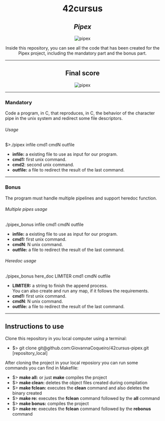<h1 align=center>
	<b>42cursus</b>
</h1>

<div align=center>
	<h2>
		<i>Pipex</i>
	</h2>
	<img src="https://github.com/GiovannaCoqueiro/42cursus-pipex/assets/115947494/ba4004c6-d223-44ff-a03d-07df3e7fc74b" alt=pipex badge/>
	<p align=center>
    		Inside this repository, you can see all the code that has been created for the Pipex project, including the mandatory part and the bonus part.
	</p>
</div>

---

<div align=center>
	<h2>
		Final score
	</h2>
	<img src="https://github.com/GiovannaCoqueiro/42cursus-so-long/assets/115947494/fabaeaf5-3b12-46fc-af5c-104c03b28526" alt=pipex grade/>
</div>

---

<h3 align=left>
    Mandatory
</h3>
<p>
  Code a program, in C, that reproduces, in C, the behavior of the character pipe in the unix system and redirect some file descriptors.
</p>
<h6 align=left>
  Usage
</h6>
<p>
	$>./pipex infile cmd1 cmdN outfile
</p>
<ul>
	<li><b>infile:</b> a existing file to use as input for our program.</li>
	<li><b>cmd1:</b> first unix command.</li>
	<li><b>cmd2</b>: second unix command.</li>
	<li><b>outfile:</b> a file to redirect the result of the last command.</li>
</ul>

---

<h3 align=left>
    Bonus
</h3>
<p>
	The program must handle multiple pipelines and support heredoc function.
</p>
<h6 align=left>
  Multiple pipes usage
</h6>
<p>
	./pipex_bonus infile cmd1 cmdN outfile
</p>
<ul>
	<li><b>infile:</b> a existing file to use as input for our program.</li>
	<li><b>cmd1:</b> first unix command.</li>
	<li><b>cmdN</b>: N unix command.</li>
	<li><b>outfile:</b> a file to redirect the result of the last command.</li>
</ul>

<h6 align=left>
  Heredoc usage
</h6>
<p>
	./pipex_bonus here_doc LIMITER cmd1 cmdN outfile
</p>
<ul>
	<li><b>LIMITER:</b> a string to finish the append process.</li>You can also create and run any map, if it follows the requirements.
	<li><b>cmd1:</b> first unix command.</li>
	<li><b>cmdN</b>: N unix command.</li>
	<li><b>outfile:</b> a file to redirect the result of the last command.</li>
</ul>

---

<h2>
    Instructions to use
</h2>
Clone this repository in you local computer using a terminal:
<ul>
	<li>$> git clone git@github.com:GiovannaCoqueiro/42cursus-pipex.git [repository_local]</li>
</ul>
		
After cloning the project in your local reposiory you can run some commands you can find in Makefile:
<ul>
	<li>$> <b>make all:</b> or just <b>make</b> compiles the project</li>
	<li>$> <b>make clean:</b> deletes the object files created during compilation</li>
	<li>$> <b>make fclean:</b> executes the <b>clean</b> command and also deletes the binary created</li>
	<li>$> <b>make re:</b> executes the <b>fclean</b> command followed by the <b>all</b> command</li>
	<li>$> <b>make bonus:</b> compiles the project</li>
	<li>$> <b>make re:</b> executes the <b>fclean</b> command followed by the <b>rebonus</b> command</li>
</ul>
